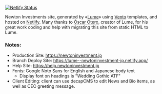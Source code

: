 [![Netlify Status](https://api.netlify.com/api/v1/badges/cb2a3ab1-0e71-41d5-b374-c45b6a379f48/deploy-status)](https://app.netlify.com/sites/newtoninvestment-jp/deploys)

Newton Investments site, generated by «[Lume](https://lume.land/)» using [Vento](https://vento.js.org/) templates, and hosted on
[Netlify](https://netlify.com). Many thanks to
[Óscar Otero](https://oscarotero.com/), creator of Lume, for his great work
coding and help with migrating this site from static HTML to Lume.

### Notes:

- Production Site: https://newtoninvestment.jp
- Branch Deploy Site: https://lume--newtoninvestment-jp.netlify.app/
- Help Site: https://help.newtoninvestment.jp 
- Fonts: Google Noto Sans for English and Japanese body text
  - Display font on headings is "Wedding Gothic ATF"
- Client Editing: client can use decapCMS to edit News and Bio items, as well as CEO greeting message. 
